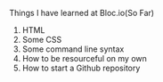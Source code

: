 Things I have learned at Bloc.io(So Far)
1. HTML  
2. Some CSS
3. Some command line syntax
4. How to be resourceful on my own
5. How to start a Github repository
